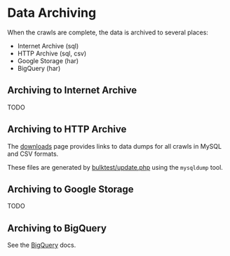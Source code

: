 # Data Archiving

When the crawls are complete, the data is archived to several places:

- Internet Archive (sql)
- HTTP Archive (sql, csv)
- Google Storage (har)
- BigQuery (har)

## Archiving to Internet Archive

TODO

## Archiving to HTTP Archive

The [downloads](http://httparchive.org/downloads.php) page provides links to data dumps for all crawls in MySQL and CSV formats.

These files are generated by [bulktest/update.php](https://github.com/HTTPArchive/httparchive/blob/814502e7ac84f61c46b96275bce1b4cf092150af/bulktest/update.php#L215-L257) using the `mysqldump` tool.

## Archiving to Google Storage

TODO

## Archiving to BigQuery

See the [BigQuery](bigquery.md) docs.
